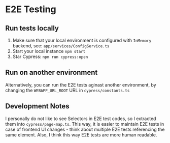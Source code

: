 # E2E Testing

## Run tests locally

1. Make sure that your local environment is configured with `InMemory` backend, see: `app/services/ConfigService.ts`
2. Start your local instance `npm start`
3. Star Cypress: `npm run cypress:open`

## Run on another environment

Alternatively, you can run the E2E tests aginast another environment, by changing the `WEBAPP_URL_ROOT` URL in
`cypress/constants.ts`

## Development Notes

I personally do not like to see Selectors in E2E test codes, so I extracted them into `cypress/page-map.ts`. This way, it
is easier to maintain E2E tests in case of frontend UI changes - think about multiple E2E tests referencing the same
element. Also, I think this way E2E tests are more human readable.
